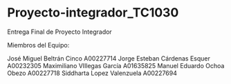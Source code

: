 # Proyecto-integrador_TC1030

Entrega Final de Proyecto Integrador

Miembros del Equipo:

José Miguel Beltrán Cinco	 			A00227714
Jorge Esteban Cárdenas Esquer		A00232305
Maximiliano VIllegas García     A01635825
Manuel Eduardo Ochoa Obezo			A00227718
Siddharta Lopez Valenzuela			A00227694
